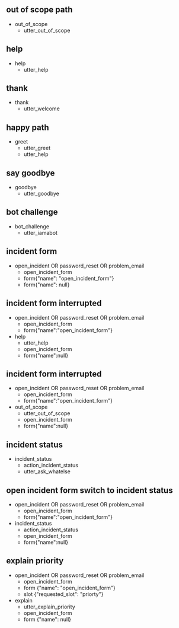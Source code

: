 ## out of scope path
* out_of_scope
  - utter_out_of_scope

## help
* help
  - utter_help

## thank
* thank
  - utter_welcome

## happy path
* greet
  - utter_greet
  - utter_help

## say goodbye
* goodbye
  - utter_goodbye

## bot challenge
* bot_challenge
  - utter_iamabot


## incident form
* open_incident OR password_reset OR problem_email
    - open_incident_form
    - form{"name": "open_incident_form"}
    - form{"name": null}

## incident form interrupted
* open_incident OR password_reset OR problem_email
    - open_incident_form
    - form{"name":"open_incident_form"}
* help
    - utter_help
    - open_incident_form
    - form{"name":null}

## incident form interrupted
* open_incident OR password_reset OR problem_email
    - open_incident_form
    - form{"name":"open_incident_form"}
* out_of_scope
    - utter_out_of_scope
    - open_incident_form
    - form{"name":null}

## incident status
* incident_status
    - action_incident_status
    - utter_ask_whatelse

## open incident form switch to incident status
* open_incident OR password_reset OR problem_email
    - open_incident_form
    - form{"name":"open_incident_form"}
* incident_status
    - action_incident_status
    - open_incident_form
    - form{"name":null}
    
## explain priority
* open_incident OR password_reset OR problem_email
    - open_incident_form
    - form {"name": "open_incident_form"}
    - slot {"requested_slot": "priorty"}
* explain
    - utter_explain_priority
    - open_incident_form
    - form {"name": null}
    